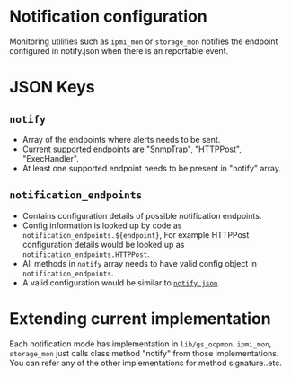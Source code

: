 Notification configuration
==========================
Monitoring utilities such as ```ipmi_mon``` or ```storage_mon``` notifies the endpoint configured in notify.json when there is an reportable event.


# JSON Keys

## ```notify```
- Array of the endpoints where alerts needs to be sent.
- Current supported endpoints are "SnmpTrap", "HTTPPost", "ExecHandler".
- At least one supported endpoint needs to be present in "notify" array.

## ```notification_endpoints```
 - Contains configuration details of  possible notification endpoints.
 - Config information is looked up by code as ```notification_endpoints.${endpoint}```, For example HTTPPost configuration details would be looked up as ```notification_endpoints.HTTPPost```.
 - All methods in ```notify``` array needs to have valid config object in ```notification_endpoints```.
 - A valid configuration would be similar to [```notify.json```](../conf/notify.json).


# Extending current implementation
   Each notification mode has  implementation in ```lib/gs_ocpmon```. ```ipmi_mon```, ```storage_mon``` just calls class method "notify" from those implementations.
   You can refer any of the other implementations for method signature..etc.
